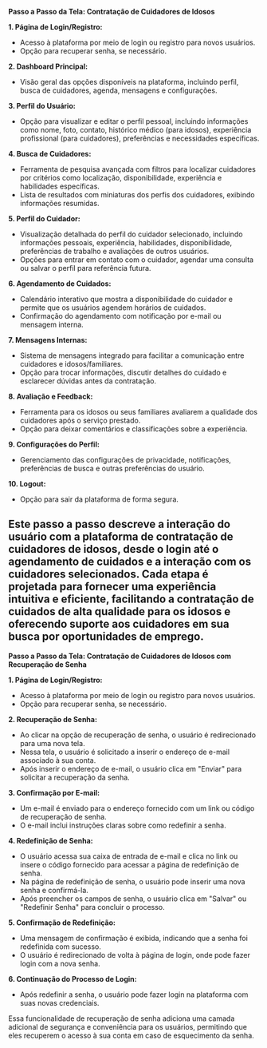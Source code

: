 **Passo a Passo da Tela: Contratação de Cuidadores de Idosos**

**1. Página de Login/Registro:**
   - Acesso à plataforma por meio de login ou registro para novos usuários.
   - Opção para recuperar senha, se necessário.

**2. Dashboard Principal:**
   - Visão geral das opções disponíveis na plataforma, incluindo perfil, busca de cuidadores, agenda, mensagens e configurações.

**3. Perfil do Usuário:**
   - Opção para visualizar e editar o perfil pessoal, incluindo informações como nome, foto, contato, histórico médico (para idosos), experiência profissional (para cuidadores), preferências e necessidades específicas.

**4. Busca de Cuidadores:**
   - Ferramenta de pesquisa avançada com filtros para localizar cuidadores por critérios como localização, disponibilidade, experiência e habilidades específicas.
   - Lista de resultados com miniaturas dos perfis dos cuidadores, exibindo informações resumidas.

**5. Perfil do Cuidador:**
   - Visualização detalhada do perfil do cuidador selecionado, incluindo informações pessoais, experiência, habilidades, disponibilidade, preferências de trabalho e avaliações de outros usuários.
   - Opções para entrar em contato com o cuidador, agendar uma consulta ou salvar o perfil para referência futura.

**6. Agendamento de Cuidados:**
   - Calendário interativo que mostra a disponibilidade do cuidador e permite que os usuários agendem horários de cuidados.
   - Confirmação do agendamento com notificação por e-mail ou mensagem interna.

**7. Mensagens Internas:**
   - Sistema de mensagens integrado para facilitar a comunicação entre cuidadores e idosos/familiares.
   - Opção para trocar informações, discutir detalhes do cuidado e esclarecer dúvidas antes da contratação.

**8. Avaliação e Feedback:**
   - Ferramenta para os idosos ou seus familiares avaliarem a qualidade dos cuidadores após o serviço prestado.
   - Opção para deixar comentários e classificações sobre a experiência.

**9. Configurações do Perfil:**
   - Gerenciamento das configurações de privacidade, notificações, preferências de busca e outras preferências do usuário.

**10. Logout:**
   - Opção para sair da plataforma de forma segura.

Este passo a passo descreve a interação do usuário com a plataforma de contratação de cuidadores de idosos, desde o login até o agendamento de cuidados e a interação com os cuidadores selecionados. Cada etapa é projetada para fornecer uma experiência intuitiva e eficiente, facilitando a contratação de cuidados de alta qualidade para os idosos e oferecendo suporte aos cuidadores em sua busca por oportunidades de emprego.
-------------------------------------------------------

**Passo a Passo da Tela: Contratação de Cuidadores de Idosos com Recuperação de Senha**

**1. Página de Login/Registro:**
   - Acesso à plataforma por meio de login ou registro para novos usuários.
   - Opção para recuperar senha, se necessário.

**2. Recuperação de Senha:**
   - Ao clicar na opção de recuperação de senha, o usuário é redirecionado para uma nova tela.
   - Nessa tela, o usuário é solicitado a inserir o endereço de e-mail associado à sua conta.
   - Após inserir o endereço de e-mail, o usuário clica em "Enviar" para solicitar a recuperação da senha.

**3. Confirmação por E-mail:**
   - Um e-mail é enviado para o endereço fornecido com um link ou código de recuperação de senha.
   - O e-mail inclui instruções claras sobre como redefinir a senha.

**4. Redefinição de Senha:**
   - O usuário acessa sua caixa de entrada de e-mail e clica no link ou insere o código fornecido para acessar a página de redefinição de senha.
   - Na página de redefinição de senha, o usuário pode inserir uma nova senha e confirmá-la.
   - Após preencher os campos de senha, o usuário clica em "Salvar" ou "Redefinir Senha" para concluir o processo.

**5. Confirmação de Redefinição:**
   - Uma mensagem de confirmação é exibida, indicando que a senha foi redefinida com sucesso.
   - O usuário é redirecionado de volta à página de login, onde pode fazer login com a nova senha.

**6. Continuação do Processo de Login:**
   - Após redefinir a senha, o usuário pode fazer login na plataforma com suas novas credenciais.

Essa funcionalidade de recuperação de senha adiciona uma camada adicional de segurança e conveniência para os usuários, permitindo que eles recuperem o acesso à sua conta em caso de esquecimento da senha.

